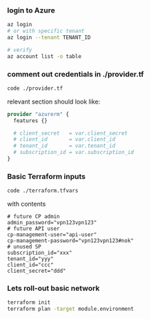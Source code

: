
### login to Azure

```bash
az login
# or with specific tenant 
az login --tenant TENANT_ID

# verify
az account list -o table
```

### comment out credentials in ./provider.tf

```bash
code ./provider.tf
```

relevant section should look like:

```terraform
provider "azurerm" {
  features {}

  # client_secret   = var.client_secret
  # client_id       = var.client_id
  # tenant_id       = var.tenant_id
  # subscription_id = var.subscription_id
}
```

### Basic Terraform inputs

```bash
code ./terraform.tfvars
```

with contents
```
# future CP admin
admin_password="vpn123vpn123"
# future API user
cp-management-user="api-user"
cp-management-password="vpn123vpn123#nok"
# unused SP
subscription_id="xxx"
tenant_id="yyy"
client_id="ccc"
client_secret="ddd"
```

### Lets roll-out basic network

```bash
terraform init
terraform plan -target module.environment
```